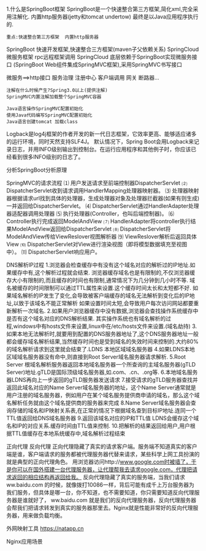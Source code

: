 1.什么是SpringBoot框架
    SpringBoot是一个快速整合第三方框架,简化xml,完全采用注解化.
    内置http服务器(jetty和tomcat undertow) 最终是以Java应用程序执行的.

    重点:快速整合第三方框架  内置http服务器

SpringBoot  快速开发框架,快速整合三方框架(maven子父依赖关系)
SpringCloud 微服务框架 rpc远程框架调用
SpringCloud 底层依赖于SpringBoot实现微服务接口
(SpringBoot Web组件集成SpringMVC框架),采用SpringMVC书写接口

微服务==>http接口 服务治理 注册中心 客户端调用 网关 断路器...

    注解在什么时候产生?Spring3.0以上(提供注解)
    SpringMVC内置注解加载整个SpringMVC容器
    
    Java语言操作SpringMVC配置初始化
    使用Java代码编写SpringMVC配置初始化
    Java语言创建tomcat 加载class


Logback是log4j框架的作者开发的新一代日志框架，它效率更高、能够适应诸多的运行环境，同时天然支持SLF4J。
默认情况下，Spring Boot会用Logback来记录日志，并用INFO级别输出到控制台。在运行应用程序和其他例子时，你应该已经看到很多INFO级别的日志了。


分析SpringBoot分析原理


SpringMVC的请求流程
    ⑴ 用户发送请求至前端控制器DispatcherServlet
    ⑵ DispatcherServlet收到请求调用HandlerMapping处理器映射器。
    ⑶ 处理器映射器根据请求url找到具体的处理器，生成处理器对象及处理器拦截器(如果有则生成)一并返回给DispatcherServlet。
    ⑷ DispatcherServlet通过HandlerAdapter处理器适配器调用处理器
    ⑸ 执行处理器(Controller，也叫后端控制器)。
    ⑹ Controller执行完成返回ModelAndView
    ⑺ HandlerAdapter将controller执行结果ModelAndView返回给DispatcherServlet
    ⑻ DispatcherServlet将ModelAndView传给ViewReslover视图解析器
    ⑼ ViewReslover解析后返回具体View
    ⑽ DispatcherServlet对View进行渲染视图（即将模型数据填充至视图中）。
    ⑾ DispatcherServlet响应用户。


DNS解析IP过程
    1.浏览器会检查缓存中有没有这个域名对应的解析过的IP地址.如果缓存中有,这个解析过程就会结束.
        浏览器缓存域名也是有限制的,不仅浏览器缓存大小有限制的,而且缓存的时间也有限制,通常情况下为几分钟到几小时不等.
        域名被缓存的时间限制可以通过TTL属性来设置.这个缓存时间太长和太短都不好.
        如果域名解析的IP发生了变化,会导致被客户端缓存的域名无法解析到变化后的IP地址,以致于该域名不能正常解析
        如果设置时间太短,会导致用户每次访问网站都要重新解析一次域名.
    2.如果用户浏览器缓存中没有数据,浏览器会查找操作系统缓存中是否有这个域名对应的DNS解析结果.
        其实操作系统也有域名解析的过程,windows中有hosts文件来设置,linux中在/etc/hosts文件来设置.(域名劫持)
    3.如果本地无法解析时,就要用到配置的DNS服务器地址了,这个DNS服务器地址一般都会缓存域名解析结果,当然缓存时间也是受到域名的失效时间来控制的.大约80%的域名解析请求到这里就会结束了.LDNS 本地区域域名服务器
    4.如果LDNS本地区域域名服务器没有命中,则直接到Root Server域名服务器请求解析.
    5.Root Server 根域名解析服务器返回本地域名服务器一个所查询的主域名服务器(gTLD Server)地址.gTLD是国际顶级域名服务器,如.com、.cn、.org等.
    6.本地域名服务器LDNS再向上一步返回的gTLD服务器发送请求
    7.接受请求的gTLD服务器查找并返回此域名对应的Name Server域名服务器的地址，这个Name Server通常就是用户注册的域名服务器，例如用户在某个域名服务提供商申请的域名，那么这个域名解析任务就由这个域名提供商的服务器来完成
    8.Name Server域名服务器会查询存储的域名和IP映射关系表,在正常的情况下根据域名查到目标IP地址.连同一个TTL值返回给DNS域名服务器
    9.返回该域名对应的IP和TTL值 LDNS会缓存这个域名和IP的对应关系.缓存时间由TTL值来控制.
    10.把解析的结果返回给用户,用户根据TTL值缓存在本地系统缓存中,域名解析过程结束


正向代理 反向代理
正向代理隐藏了真实的请求客户端。服务端不知道真实的客户端是谁，客户端请求的服务都被代理服务器代替来请求，某些科学上网工具扮演的就是典型的正向代理角色。
    用浏览器访问http://www.google.com时被墙了，于是你可以在国外搭建一台代理服务器，让代理帮我去请求google.com，代理把请求返回的相应结构再返回给我。
反向代理隐藏了真实的服务端，当我们请求 ww.baidu.com 的时候，就像拨打10086一样，背后可能有成千上万台服务器为我们服务，但具体是哪一台，你不知道，也不需要知道，你只需要知道反向代理服务器是谁就好了，
    ww.baidu.com 就是我们的反向代理服务器，反向代理服务器会帮我们把请求转发到真实的服务器那里去。Nginx就是性能非常好的反向代理服务器，用来做负载均衡。

外网映射工具 https://natapp.cn

Nginx应用场景